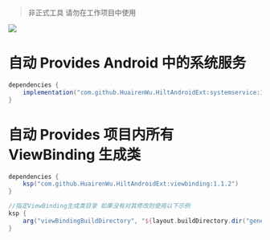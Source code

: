 > 非正式工具 请勿在工作项目中使用

[![](https://jitpack.io/v/HuairenWu/HiltAndroidExt.svg)](https://jitpack.io/#HuairenWu/HiltAndroidExt)

# 自动 Provides Android 中的系统服务

```groovy
dependencies {
    implementation("com.github.HuairenWu.HiltAndroidExt:systemservice:1.1.2")
}
```

# 自动 Provides 项目内所有 ViewBinding 生成类

```groovy
dependencies {
    ksp("com.github.HuairenWu.HiltAndroidExt:viewbinding:1.1.2")
}

//指定ViewBinding生成类目录 如果没有对其修改则使用以下示例
ksp {
    arg("viewBindingBuildDirectory", "${layout.buildDirectory.dir("generated/data_binding_base_class_source_out").get().asFile}")
}
```

